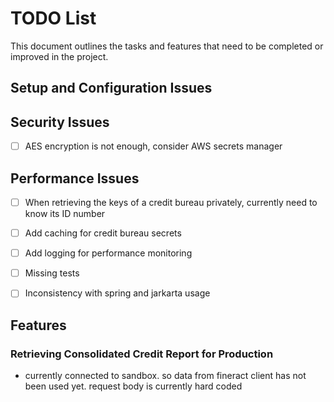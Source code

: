 # TODO List
This document outlines the tasks and 
features that need to be completed or improved in the project.

## Setup and Configuration Issues

## Security Issues
- [ ] AES encryption is not enough, consider AWS secrets manager

## Performance Issues
- [ ] When retrieving the keys of a credit bureau privately, currently need to know its ID number
- [ ] Add caching for credit bureau secrets 
- [ ] Add logging for performance monitoring
- [ ] Missing tests
- [ ] Inconsistency with spring and jarkarta usage


## Features
### Retrieving Consolidated Credit Report for Production

- currently connected to sandbox. so data from fineract client has not been used yet. request body is currently hard coded




